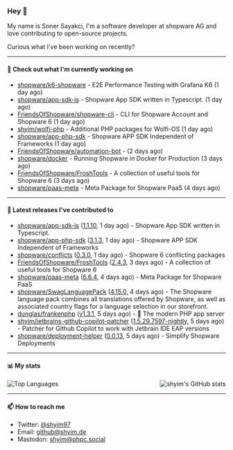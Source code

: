 ### Hey 👋

My name is Soner Sayakci, I'm a software developer at shopware AG and love contributing to open-source projects.

Curious what I've been working on recently?

---

#### 👷 Check out what I'm currently working on

- [shopware/k6-shopware](https://github.com/shopware/k6-shopware) - E2E Performance Testing with Grafana K6 (1 day ago)
- [shopware/app-sdk-js](https://github.com/shopware/app-sdk-js) - Shopware App SDK written in Typescript. (1 day ago)
- [FriendsOfShopware/shopware-cli](https://github.com/FriendsOfShopware/shopware-cli) - CLI for Shopware Account and Shopware 6 (1 day ago)
- [shyim/wolfi-php](https://github.com/shyim/wolfi-php) - Additional PHP packages for Wolfi-OS (1 day ago)
- [shopware/app-php-sdk](https://github.com/shopware/app-php-sdk) - Shopware APP SDK Independent of Frameworks (1 day ago)
- [FriendsOfShopware/automation-bot](https://github.com/FriendsOfShopware/automation-bot) -  (2 days ago)
- [shopware/docker](https://github.com/shopware/docker) - Running Shopware in Docker for Production (3 days ago)
- [FriendsOfShopware/FroshTools](https://github.com/FriendsOfShopware/FroshTools) - A collection of useful tools for Shopware 6 (3 days ago)
- [shopware/paas-meta](https://github.com/shopware/paas-meta) - Meta Package for Shopware PaaS (4 days ago)

---

#### 🔭 Latest releases I've contributed to

- [shopware/app-sdk-js](https://github.com/shopware/app-sdk-js) ([1.1.10](https://github.com/shopware/app-sdk-js/releases/tag/1.1.10), 1 day ago) - Shopware App SDK written in Typescript.
- [shopware/app-php-sdk](https://github.com/shopware/app-php-sdk) ([3.1.3](https://github.com/shopware/app-php-sdk/releases/tag/3.1.3), 1 day ago) - Shopware APP SDK Independent of Frameworks
- [shopware/conflicts](https://github.com/shopware/conflicts) ([0.3.0](https://github.com/shopware/conflicts/releases/tag/0.3.0), 1 day ago) - Shopware 6 conflicting packages
- [FriendsOfShopware/FroshTools](https://github.com/FriendsOfShopware/FroshTools) ([2.4.3](https://github.com/FriendsOfShopware/FroshTools/releases/tag/2.4.3), 3 days ago) - A collection of useful tools for Shopware 6
- [shopware/paas-meta](https://github.com/shopware/paas-meta) ([6.6.4](https://github.com/shopware/paas-meta/releases/tag/6.6.4), 4 days ago) - Meta Package for Shopware PaaS
- [shopware/SwagLanguagePack](https://github.com/shopware/SwagLanguagePack) ([4.15.0](https://github.com/shopware/SwagLanguagePack/releases/tag/4.15.0), 4 days ago) - The Shopware language pack combines all translations offered by Shopware, as well as associated country flags for a language selection in our storefront.
- [dunglas/frankenphp](https://github.com/dunglas/frankenphp) ([v1.3.1](https://github.com/dunglas/frankenphp/releases/tag/v1.3.1), 5 days ago) - 🧟 The modern PHP app server
- [shyim/jetbrains-github-copilot-patcher](https://github.com/shyim/jetbrains-github-copilot-patcher) ([1.5.29.7597-nightly](https://github.com/shyim/jetbrains-github-copilot-patcher/releases/tag/1.5.29.7597-nightly), 5 days ago) - Patcher for Github Copilot to work with Jetbrain IDE EAP versions
- [shopware/deployment-helper](https://github.com/shopware/deployment-helper) ([0.0.13](https://github.com/shopware/deployment-helper/releases/tag/0.0.13), 5 days ago) - Simplify Shopware Deployments

---

#### 📊 My stats

<img align="right" alt="shyim's GitHub stats" src="https://github-readme-stats.vercel.app/api?username=shyim&count_private=1&show_icons=true&" />

![Top Languages](https://github-readme-stats.vercel.app/api/top-langs/?username=shyim)

---

#### 📫 How to reach me

- Twitter: [@shyim97](https://twitter.com/shyim97)
- Email: [github@shyim.de](mailto://github@shyim.de)
- Mastodon: <a rel="me" href="https://phpc.social/@shyim">shyim@phpc.social</a>
